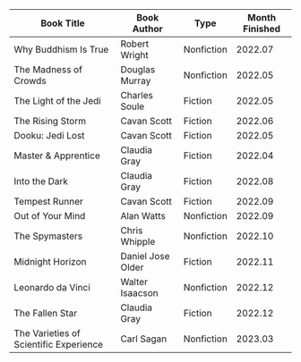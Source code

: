 | Book Title | Book Author | Type | Month Finished |
| ------------- | -------------- | --- | ------ |
| Why Buddhism Is True | Robert Wright | Nonfiction | 2022.07
| The Madness of Crowds | Douglas Murray | Nonfiction | 2022.05
| The Light of the Jedi | Charles Soule | Fiction | 2022.05
| The Rising Storm | Cavan Scott | Fiction | 2022.06
| Dooku: Jedi Lost | Cavan Scott | Fiction | 2022.05
| Master & Apprentice | Claudia Gray | Fiction | 2022.04
| Into the Dark | Claudia Gray | Fiction | 2022.08
| Tempest Runner | Cavan Scott | Fiction | 2022.09
| Out of Your Mind | Alan Watts | Nonfiction | 2022.09
| The Spymasters | Chris Whipple | Nonfiction | 2022.10
| Midnight Horizon | Daniel Jose Older | Fiction | 2022.11
| Leonardo da Vinci | Walter Isaacson | Nonfiction | 2022.12
| The Fallen Star | Claudia Gray | Fiction | 2022.12
| The Varieties of Scientific Experience | Carl Sagan | Nonfiction | 2023.03
